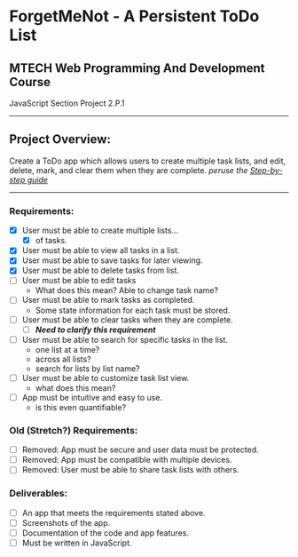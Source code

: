 # ForgetMeNot - A Persistent ToDo List
## MTECH Web Programming And Development Course
JavaScript Section
Project 2.P.1

---

## Project Overview:
Create a ToDo app which allows users to create multiple task lists, and edit, delete, mark, and clear them when they are complete.
*peruse the [Step-by-step guide](https://mtec.instructure.com/courses/794448/pages/2-dot-p-1-%7C-todo-app-step-by-step-guide?module_item_id=17368524)*

---

### Requirements:
 - [x] User must be able to create multiple lists...
   - [x] of tasks.
 - [x] User must be able to view all tasks in a list.
 - [x] User must be able to save tasks for later viewing.
 - [x] User must be able to delete tasks from list.
 - [ ] User must be able to edit tasks
   - What does this mean? Able to change task name?
 - [ ] User must be able to mark tasks as completed.
   - Some state information for each task must be stored.
 - [ ] User must be able to clear tasks when they are complete.
   - [ ] ***Need to clarify this requirement***
 - [ ] User must be able to search for specific tasks in the list.
   - one list at a time?
   - across all lists?
   - search for lists by list name?
 - [ ] User must be able to customize task list view.
   - what does this mean?
 - [ ] App must be intuitive and easy to use.
   - is this even quantifiable?

### Old (Stretch?) Requirements:
 - [ ] Removed: App must be secure and user data must be protected.
 - [ ] Removed: App must be compatible with multiple devices.
 - [ ] Removed: User must be able to share task lists with others.

### Deliverables:
 - [ ] An app that meets the requirements stated above.
 - [ ] Screenshots of the app.
 - [ ] Documentation of the code and app features.
 - [ ] Must be written in JavaScript.
